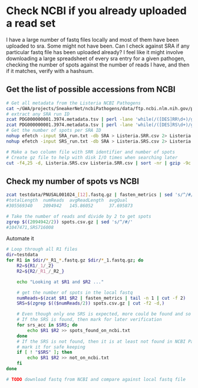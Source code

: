 # Check NCBI if you already uploaded a read set

I have a large number of fastq files locally and most of them have been uploaded to sra. Some might not have been. Can I check against SRA if any particular fastq file has been uploaded already? I feel like it might involve downloading a large spreadsheet of every sra entry for a given pathogen, checking the number of spots against the number of reads I have, and then if it matches, verify with a hashsum.

## Get the list of possible accessions from NCBI

```bash
# Get all metadata from the Listeria NCBI Pathogens
cat ~/GWA/projects/SneakerNet/ncbiPathogens/data/ftp.ncbi.nlm.nih.gov/pathogen/Results/Listeria/latest_snps/Metadata/PDG000000001.3974.metadata.tsv | sort | gzip -c9 > PDG000000001.3974.metadata.tsv.gz
# extract any SRA run ID
zcat PDG000000001.3974.metadata.tsv | perl -lane 'while(/([DES]RR\d+)/g){print $1;}' > SRA_run.txt
zcat PDG000000001.3974.metadata.tsv | perl -lane 'while(/([DES]RS\d+)/g){print $1;}' > SRS_run.txt
# Get the number of spots per SRA ID
nohup efetch -input SRA_run.txt -db SRA > Listeria.SRR.csv 2> Listeria.SRR.csv.log &
nohup efetch -input SRS_run.txt -db SRA > Listeria.SRS.csv 2> Listeria.SRS.csv.log &

# Make a two column file with SRR identifier and number of spots
# Create gz file to help with disk I/O times when searching later
cut -f4,25 -d, Listeria.SRS.csv Listeria.SRR.csv | sort -nr | gzip -9c > spots.csv.gz
```

## Check my number of spots vs NCBI

```bash
zcat testdata/PNUSAL001024_[12].fastq.gz | fasten_metrics | sed 's/^/#/' | column -t
#totalLength  numReads  avgReadLength  avgQual
#305569340    2094942   145.86052      37.695873

# Take the number of reads and divide by 2 to get spots
zgrep $((2094942/2)) spots.csv.gz | sed 's/^/#/'
#1047471,SRS716008
```

Automate it

```bash
# Loop through all R1 files
dir=testdata
for R1 in $dir/*_R1_*.fastq.gz $dir/*_1.fastq.gz; do
    R2=${R1/_1/_2}
    R2=${R2/_R1_/_R2_}

    echo "Looking at $R1 and $R2 ..."

    # get the number of spots in the local fastq 
    numReads=$(zcat $R1 $R2 | fasten_metrics | tail -n 1 | cut -f 2)
    SRS=$(zgrep $(($numReads/2)) spots.csv.gz | cut -f2 -d,)

    # Even though only one SRS is expected, more could be found and so loop through them
    # If the SRS is found, then mark for later verification
    for srs_acc in $SRS; do
        echo $R1 $R2 >> spots_found_on_ncbi.txt
    done
    # If the SRS is not found, then it is at least not found in NCBI Pathogens and so
    # mark it for safe keeping
    if [ ! "$SRS" ]; then
        echo $R1 $R2 >> not_on_ncbi.txt
    fi
done

# TODO download fastq from NCBI and compare against local fastq file
```

